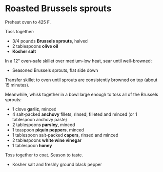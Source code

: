 # Roasted Brussels sprouts

Preheat oven to 425 F.

Toss together:

- 3/4 pounds **Brussels sprouts**, halved
- 2 tablespoons **olive oil**
- **Kosher salt**

In a 12" oven-safe skillet over medium-low heat, sear until well-browned:

- Seasoned Brussels sprouts, flat side down

Transfer skillet to oven until sprouts are consistently browned on top (about 15 minutes).

Meanwhile, whisk together in a bowl large enough to toss all of the Brussels sprouts:

- 1 clove **garlic**, minced
- 4 salt-packed **anchovy** fillets, rinsed, filleted and minced (or 1 tablespoon anchovy paste)
- 2 tablespoons **parsley**, minced
- 1 teaspoon **piquin peppers**, minced
- 1 tablespoon salt-packed **capers**, rinsed and minced
- 2 tablespoons **white wine vinegar**
- 1 tablespoon **honey**

Toss together to coat. Season to taste.

- Kosher salt and freshly ground black pepper
